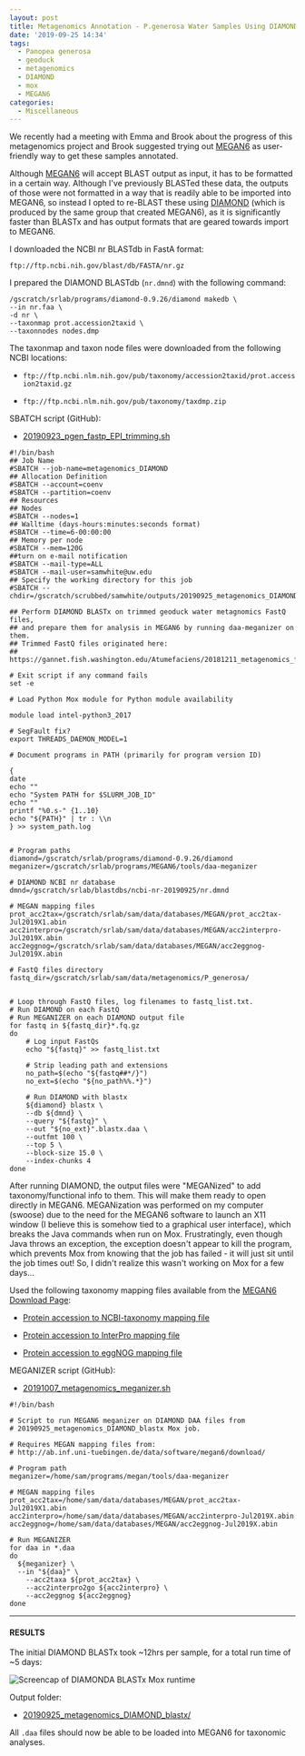 ```yaml
---
layout: post
title: Metagenomics Annotation - P.generosa Water Samples Using DIAMOND BLASTx on Mox
date: '2019-09-25 14:34'
tags:
  - Panopea generosa
  - geoduck
  - metagenomics
  - DIAMOND
  - mox
  - MEGAN6
categories:
  - Miscellaneous
---
```

We recently had a meeting with Emma and Brook about the progress of this metagenomics project and Brook suggested trying out [MEGAN6](https://ab.inf.uni-tuebingen.de/software/megan6) as user-friendly way to get these samples annotated.

Although [MEGAN6](https://ab.inf.uni-tuebingen.de/software/megan6) will accept BLAST output as input, it has to be formatted in a certain way. Although I've previously BLASTed these data, the outputs of those were not formatted in a way that is readily able to be imported into MEGAN6, so instead I opted to re-BLAST these using [DIAMOND](https://github.com/bbuchfink/diamond) (which is produced by the same group that created MEGAN6), as it is significantly faster than BLASTx and has output formats that are geared towards import to MEGAN6.

I downloaded the NCBI nr BLASTdb in FastA format:

`ftp://ftp.ncbi.nih.gov/blast/db/FASTA/nr.gz`

I prepared the DIAMOND BLASTdb (`nr.dmnd`) with the following command:

```shell
/gscratch/srlab/programs/diamond-0.9.26/diamond makedb \
--in nr.faa \
-d nr \
--taxonmap prot.accession2taxid \
--taxonnodes nodes.dmp
```
The taxonmap and taxon node files were downloaded from the following NCBI locations:

- `ftp://ftp.ncbi.nlm.nih.gov/pub/taxonomy/accession2taxid/prot.accession2taxid.gz`

- `ftp://ftp.ncbi.nlm.nih.gov/pub/taxonomy/taxdmp.zip`


SBATCH script (GitHub):

- [20190923_pgen_fastp_EPI_trimming.sh](https://github.com/RobertsLab/sams-notebook/blob/master/sbatch_scripts/20190923_pgen_fastp_EPI_trimming.sh)

```shell
#!/bin/bash
## Job Name
#SBATCH --job-name=metagenomics_DIAMOND
## Allocation Definition
#SBATCH --account=coenv
#SBATCH --partition=coenv
## Resources
## Nodes
#SBATCH --nodes=1
## Walltime (days-hours:minutes:seconds format)
#SBATCH --time=6-00:00:00
## Memory per node
#SBATCH --mem=120G
##turn on e-mail notification
#SBATCH --mail-type=ALL
#SBATCH --mail-user=samwhite@uw.edu
## Specify the working directory for this job
#SBATCH --chdir=/gscratch/scrubbed/samwhite/outputs/20190925_metagenomics_DIAMOND_blastx

## Perform DIAMOND BLASTx on trimmed geoduck water metagnomics FastQ files,
## and prepare them for analysis in MEGAN6 by running daa-meganizer on them.
## Trimmed FastQ files originated here:
## https://gannet.fish.washington.edu/Atumefaciens/20181211_metagenomics_fastqc_trimgalore/20181211_metagenomics_trimgalore_03/

# Exit script if any command fails
set -e

# Load Python Mox module for Python module availability

module load intel-python3_2017

# SegFault fix?
export THREADS_DAEMON_MODEL=1

# Document programs in PATH (primarily for program version ID)

{
date
echo ""
echo "System PATH for $SLURM_JOB_ID"
echo ""
printf "%0.s-" {1..10}
echo "${PATH}" | tr : \\n
} >> system_path.log


# Program paths
diamond=/gscratch/srlab/programs/diamond-0.9.26/diamond
meganizer=/gscratch/srlab/programs/MEGAN6/tools/daa-meganizer

# DIAMOND NCBI nr database
dmnd=/gscratch/srlab/blastdbs/ncbi-nr-20190925/nr.dmnd

# MEGAN mapping files
prot_acc2tax=/gscratch/srlab/sam/data/databases/MEGAN/prot_acc2tax-Jul2019X1.abin
acc2interpro=/gscratch/srlab/sam/data/databases/MEGAN/acc2interpro-Jul2019X.abin
acc2eggnog=/gscratch/srlab/sam/data/databases/MEGAN/acc2eggnog-Jul2019X.abin

# FastQ files directory
fastq_dir=/gscratch/srlab/sam/data/metagenomics/P_generosa/


# Loop through FastQ files, log filenames to fastq_list.txt.
# Run DIAMOND on each FastQ
# Run MEGANIZER on each DIAMOND output file
for fastq in ${fastq_dir}*.fq.gz
do
	# Log input FastQs
	echo "${fastq}" >> fastq_list.txt

	# Strip leading path and extensions
	no_path=$(echo "${fastq##*/}")
	no_ext=$(echo "${no_path%%.*}")

	# Run DIAMOND with blastx
	${diamond} blastx \
	--db ${dmnd} \
	--query "${fastq}" \
	--out "${no_ext}".blastx.daa \
	--outfmt 100 \
	--top 5 \
	--block-size 15.0 \
	--index-chunks 4
done
```

After running DIAMOND, the output files were "MEGANized" to add taxonomy/functional info to them. This will make them ready to open directly in MEGAN6. MEGANization was performed on my computer (swoose) due to the need for the MEGAN6 software to launch an X11 window (I believe this is somehow tied to a graphical user interface), which breaks the Java commands when run on Mox. Frustratingly, even though Java throws an exception, the exception doesn't appear to kill the program, which prevents Mox from knowing that the job has failed - it will just sit until the job times out! So, I didn't realize this wasn't working on Mox for a few days...

Used the following taxonomy mapping files available from the [MEGAN6 Download Page](https://software-ab.informatik.uni-tuebingen.de/download/megan6/welcome.html):

- [Protein accession to NCBI-taxonomy mapping file](http://ab.inf.uni-tuebingen.de/data/software/megan6/download/prot_acc2tax-Jul2019X1.abin.zip)

- [Protein accession to InterPro mapping file](http://ab.inf.uni-tuebingen.de/data/software/megan6/download/acc2interpro-Jul2019X.abin.zip)

- [Protein accession to eggNOG mapping file](http://ab.inf.uni-tuebingen.de/data/software/megan6/download/acc2eggnog-Jul2019X.abin.zip)

MEGANIZER script (GitHub):

- [20191007_metagenomics_meganizer.sh](https://github.com/RobertsLab/sams-notebook/blob/master/bash_scripts/20191007_metagenomics_meganizer.sh)

```shell
#!/bin/bash

# Script to run MEGAN6 meganizer on DIAMOND DAA files from
# 20190925_metagenomics_DIAMOND_blastx Mox job.

# Requires MEGAN mapping files from:
# http://ab.inf.uni-tuebingen.de/data/software/megan6/download/

# Program path
meganizer=/home/sam/programs/megan/tools/daa-meganizer

# MEGAN mapping files
prot_acc2tax=/home/sam/data/databases/MEGAN/prot_acc2tax-Jul2019X1.abin
acc2interpro=/home/sam/data/databases/MEGAN/acc2interpro-Jul2019X.abin
acc2eggnog=/home/sam/data/databases/MEGAN/acc2eggnog-Jul2019X.abin

# Run MEGANIZER
for daa in *.daa
do
  ${meganizer} \
  --in "${daa}" \
	--acc2taxa ${prot_acc2tax} \
	--acc2interpro2go ${acc2interpro} \
	--acc2eggnog ${acc2eggnog}
done
```

---

#### RESULTS

The initial DIAMOND BLASTx took ~12hrs per sample, for a total run time of ~5 days:

![Screencap of DIAMONDA BLASTx Mox runtime](https://github.com/RobertsLab/sams-notebook/blob/master/images/screencaps/20190925_metagenomics_DIAMOND_blastx_runtime.png?raw=true)



Output folder:

- [20190925_metagenomics_DIAMOND_blastx/](https://gannet.fish.washington.edu/Atumefaciens/20190925_metagenomics_DIAMOND_blastx/)

All `.daa` files should now be able to be loaded into MEGAN6 for taxonomic analyses.
